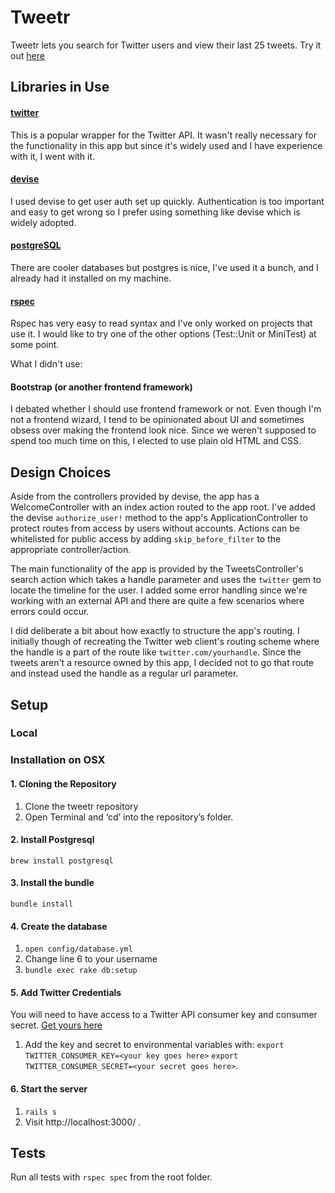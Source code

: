 Tweetr
========================
Tweetr lets you search for Twitter users and view their last 25 tweets.
Try it out [here](https://murmuring-castle-94002.herokuapp.com/)

Libraries in Use
----------------
#### [twitter]('https://github.com/sferik/twitter')
This is a popular wrapper for the Twitter API. It wasn't really necessary for the functionality in this app but since it's widely used and I have experience with it, I went with it.

#### [devise](https://github.com/plataformatec/devise)
I used devise to get user auth set up quickly. Authentication is too important and easy to get wrong so I prefer using something like devise which is widely adopted.

#### [postgreSQL](https://www.postgresql.org/)
There are cooler databases but postgres is nice, I've used it a bunch, and I already had it installed on my machine. 

#### [rspec](http://rspec.info/)
Rspec has very easy to read syntax and I've only worked on projects that use it. I would like to try one of the other options (Test::Unit or MiniTest) at some point.

What I didn't use: 

#### Bootstrap (or another frontend framework)
I debated whether I should use frontend framework or not. Even though I'm not a frontend wizard, I tend to be opinionated about UI and sometimes obsess over making the frontend look nice. Since we weren't supposed to spend too much time on this, I elected to use plain old HTML and CSS.

Design Choices
--------------
Aside from the controllers provided by devise, the app has a WelcomeController with an index action routed to the app root. I've added the devise `authorize_user!` method to the app's ApplicationController to protect routes from access by users without accounts. Actions can be whitelisted for public access by adding `skip_before_filter` to the appropriate controller/action.

The main functionality of the app is provided by the TweetsController's search action which takes a handle parameter and uses the `twitter` gem to locate the timeline for the user. I added some error handling since we're working with an external API and there are quite a few scenarios where errors could occur.

I did deliberate a bit about how exactly to structure the app's routing. I initially though of recreating the Twitter web client's routing scheme where the handle is a part of the route like `twitter.com/yourhandle`. Since the tweets aren't a resource owned by this app, I decided not to go that route and instead used the handle as a regular url parameter.

Setup
-----

### Local

### Installation on OSX
#### 1. Cloning the Repository
1. Clone the tweetr repository
2. Open Terminal and ‘cd’ into the repository’s folder.

#### 2. Install Postgresql
`brew install postgresql`

#### 3. Install the bundle
`bundle install`

#### 4. Create the database
1. `open config/database.yml`
2. Change line 6 to your username
3. `bundle exec rake db:setup`

#### 5. Add Twitter Credentials
You will need to have access to a Twitter API consumer key and consumer secret. [Get yours here](https://dev.twitter.com/)
1. Add the key and secret to environmental variables with: `export TWITTER_CONSUMER_KEY=<your key goes here>` `export TWITTER_CONSUMER_SECRET=<your secret goes here>`.

#### 6. Start the server 
1. `rails s`
2. Visit http://localhost:3000/ .

Tests
------
Run all tests with `rspec spec` from the root folder.



